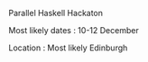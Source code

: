 
Parallel Haskell Hackaton



Most likely dates : 10-12 December



Location : Most likely Edinburgh


